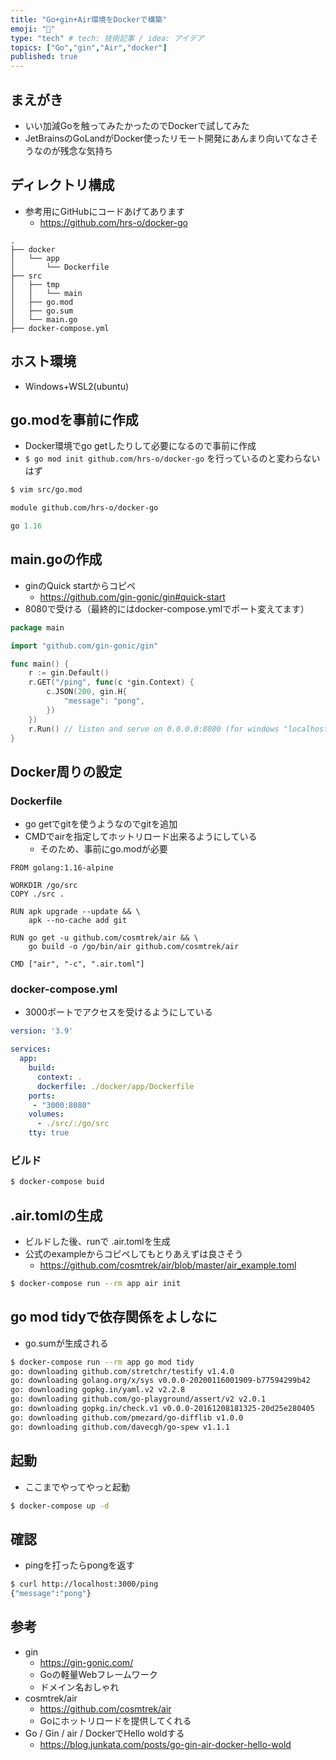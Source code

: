 ```yaml
---
title: "Go+gin+Air環境をDockerで構築"
emoji: "🐇"
type: "tech" # tech: 技術記事 / idea: アイデア
topics: ["Go","gin","Air","docker"]
published: true
---
```


## まえがき

- いい加減Goを触ってみたかったのでDockerで試してみた
- JetBrainsのGoLandがDocker使ったリモート開発にあんまり向いてなさそうなのが残念な気持ち


## ディレクトリ構成

- 参考用にGitHubにコードあげてあります
  - https://github.com/hrs-o/docker-go

```
.
├── docker
│   └── app
│       └── Dockerfile
├── src
│   ├── tmp
│   │   └── main
│   ├── go.mod
│   ├── go.sum
│   └── main.go
├── docker-compose.yml

```

## ホスト環境

- Windows+WSL2(ubuntu)

## go.modを事前に作成

- Docker環境でgo getしたりして必要になるので事前に作成
- `$ go mod init github.com/hrs-o/docker-go` を行っているのと変わらないはず

```bash
$ vim src/go.mod
```

```text:go.mod
module github.com/hrs-o/docker-go

go 1.16
```

## main.goの作成

- ginのQuick startからコピペ
  - https://github.com/gin-gonic/gin#quick-start
- 8080で受ける（最終的にはdocker-compose.ymlでポート変えてます）

```go:src/main.go
package main

import "github.com/gin-gonic/gin"

func main() {
	r := gin.Default()
	r.GET("/ping", func(c *gin.Context) {
		c.JSON(200, gin.H{
			"message": "pong",
		})
	})
	r.Run() // listen and serve on 0.0.0.0:8080 (for windows "localhost:8080")
}
```

## Docker周りの設定

### Dockerfile

- go getでgitを使うようなのでgitを追加
- CMDでairを指定してホットリロード出来るようにしている
  - そのため、事前にgo.modが必要

```dockerfile:docker/app/Dockerfile
FROM golang:1.16-alpine

WORKDIR /go/src
COPY ./src .

RUN apk upgrade --update && \
    apk --no-cache add git

RUN go get -u github.com/cosmtrek/air && \
    go build -o /go/bin/air github.com/cosmtrek/air

CMD ["air", "-c", ".air.toml"]
```

### docker-compose.yml

- 3000ポートでアクセスを受けるようにしている

```yaml:dockre-compose.yml
version: '3.9'

services:
  app:
    build:
      context: .
      dockerfile: ./docker/app/Dockerfile
    ports:
     - "3000:8080"
    volumes:
      - ./src/:/go/src
    tty: true
```

### ビルド

```bash
$ docker-compose buid
```

## .air.tomlの生成

- ビルドした後、runで .air.tomlを生成
- 公式のexampleからコピペしてもとりあえずは良さそう
  - https://github.com/cosmtrek/air/blob/master/air_example.toml

```bash
$ docker-compose run --rm app air init
```

## go mod tidyで依存関係をよしなに

- go.sumが生成される

```bash
$ docker-compose run --rm app go mod tidy
go: downloading github.com/stretchr/testify v1.4.0
go: downloading golang.org/x/sys v0.0.0-20200116001909-b77594299b42
go: downloading gopkg.in/yaml.v2 v2.2.8
go: downloading github.com/go-playground/assert/v2 v2.0.1
go: downloading gopkg.in/check.v1 v0.0.0-20161208181325-20d25e280405
go: downloading github.com/pmezard/go-difflib v1.0.0
go: downloading github.com/davecgh/go-spew v1.1.1
```

## 起動

- ここまでやってやっと起動

```bash
$ docker-compose up -d
```

## 確認

- pingを打ったらpongを返す

```bash
$ curl http://localhost:3000/ping
{"message":"pong"}
```

## 参考

- gin
  - https://gin-gonic.com/
  - Goの軽量Webフレームワーク
  - ドメイン名おしゃれ
- cosmtrek/air
  - https://github.com/cosmtrek/air
  - Goにホットリロードを提供してくれる
- Go / Gin / air / DockerでHello woldする
  - https://blog.junkata.com/posts/go-gin-air-docker-hello-wold
